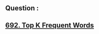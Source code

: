 ## Question : 
<h2> <a href="https://leetcode.com/problems/top-k-frequent-words/">692. Top K Frequent Words</a>
